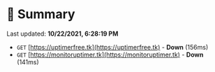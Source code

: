 # 📖 Summary
Last updated: **10/22/2021, 6:28:19 PM**

- `GET` [https://uptimerfree.tk](https://uptimerfree.tk) - **Down** (156ms)
- `GET` [https://monitoruptimer.tk](https://monitoruptimer.tk) - **Down** (141ms)
